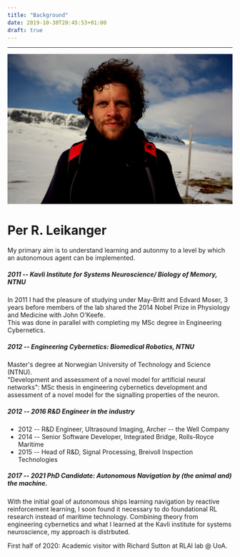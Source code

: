 ```yaml
---
title: "Background"
date: 2019-10-30T20:45:53+01:00
draft: true
---
```


--------------------------------------------
 
![Per R. L.](/img/meg.jpeg)

# Per R. Leikanger

My primary aim is to understand learning and autonmy to a level by which an autonomous agent can be implemented.

##### 2011 -- Kavli Institute for Systems Neuroscience/ Biology of Memory, NTNU
  In 2011 I had the pleasure of studying under May-Britt and Edvard Moser, 3 years 
  before members of the lab shared the 2014 Nobel Prize in Physiology and Medicine with John O'Keefe.  
  This was done in parallel with completing my MSc degree in Engineering Cybernetics.
  
##### 2012 -- Engineering Cybernetics: Biomedical Robotics, NTNU 
  Master's degree at Norwegian University of Technology and Science (NTNU).  
  "Development and assessment of a novel model for artificial neural networks":
  MSc thesis in engineering cybernetics
  development and assessment of a novel model for the signalling properties of the neuron.  
    
##### 2012 -- 2016   R&D Engineer in the industry
  - 2012 -- R&D Engineer, Ultrasound Imaging, Archer -- the Well Company
  - 2014 -- Senior Software Developer, Integrated Bridge, Rolls-Royce Maritime  
  - 2015 -- Head of R&D, Signal Processing, Breivoll Inspection Technologies
  
##### 2017 -- 2021 PhD Candidate: __Autonomous Navigation by (the animal and) the machine.__
  With the initial goal of autonomous ships learning navigation by reactive
  reinforcement learning, I soon found it necessary to do foundational RL
  research instead of maritime technology.
  Combining theory from engineering cybernetics and what I learned at the Kavli
  institute for systems neuroscience, my approach is distrbuted.
  
  First half of 2020: Academic visitor with Richard Sutton at RLAI lab @ UoA.
  
